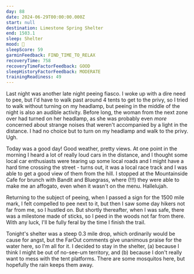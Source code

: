 ```yaml
---
day: 88
date: 2024-06-29T00:00:00.000Z
start: null
destination: Limestone Spring Shelter
end: 1503.1
sleep: Shelter
mood: 🙂
sleepScore: 59
garminFeedback: FIND_TIME_TO_RELAX
recoveryTime: 758
recoveryTimeFactorFeedback: GOOD
sleepHistoryFactorFeedback: MODERATE
trainingReadiness: 49
---
```

Last night was another late night peeing fiasco. I woke up with a dire need to pee, but I'd have to walk past around 4 tents to get to the privy, so I tried to walk without turning on my headlamp, but peeing in the middle of the night is also an audible activity. Before long, the woman from the next zone over had turned on her headlamp, as she was probably even *more* concerned about strange noises that weren't accompanied by a light in the distance. I had no choice but to turn on my headlamp and walk to the privy. Ugh.

Today was a good day! Good weather, pretty views. At one point in the morning I heard a lot of really loud cars in the distance, and I thought some local car enthusiasts were tearing up some local roads and I might have a hard time crossing the street - turns out, it was a local race track and I was able to get a good view of them from the hill. I stopped at the Mountainside Cafe for brunch with Bandit and Bluegrass, where (!!!) they were able to make me an affogato, even when it wasn't on the menu. Hallelujah.

Returning to the subject of peeing, when I passed a sign for the 1500 mile mark, I felt compelled to pee next to it, but then I saw some day hikers not far from me, so I hustled on. But shortly thereafter, when I was safe, there was a milestone made of sticks, so I peed in the woods not far from there. With any luck, I'll be fully feral by the time I finish the trail.

Tonight's shelter was a steep 0.3 mile drop, which ordinarily would be cause for angst, but the FarOut comments give unanimous praise for the water here, so I'm all for it. I decided to stay in the shelter, (a) because I think I might be out of no-see-um territory, and (b) because I don't really want to mess with the tent platforms. There are some mosquitos here, but hopefully the rain keeps them away.
